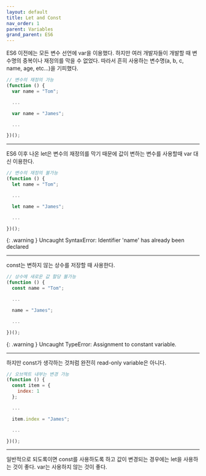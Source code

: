 ```yaml
---
layout: default
title: Let and Const
nav_order: 1
parent: Variables
grand_parent: ES6
---
```


ES6 이전에는 모든 변수 선언에 var을 이용했다.
하지만 여러 개발자들이 개발할 때 변수명의 중복이나 재정의를 막을 수 없었다.
따라서 흔히 사용하는 변수명(a, b, c, name, age, etc...)을 기피했다.

```js
// 변수의 재정의 가능
(function () {
  var name = "Tom";

  ...

  var name = "James";

  ...

})();
```

---

ES6 이후 나온 let은 변수의 재정의를 막기 때문에 값이 변하는 변수를 사용할때 var 대신 이용한다.

```js
// 변수의 재정의 불가능
(function () {
  let name = "Tom";

  ...

  let name = "James";

  ...

})();
```

{: .warning }
Uncaught SyntaxError: Identifier 'name' has already been declared

---

const는 변하지 않는 상수를 저장할 때 사용한다.

```js
// 상수에 새로운 값 할당 불가능
(function () {
  const name = "Tom";

  ...

  name = "James";

  ...

})();
```

{: .warning }
Uncaught TypeError: Assignment to constant variable.

---

하지만 const가 생각하는 것처럼 완전히 read-only variable은 아니다.

```js
// 오브젝트 내부는 변경 가능
(function () {
  const item = {
    index: 1
  };

  ...

  item.index = "James";

  ...

})();
```

---

일반적으로 되도록이면 const를 사용하도록 하고 값이 변경되는 경우에는 let을 사용하는 것이 좋다. var는 사용하지 않는 것이 좋다.
